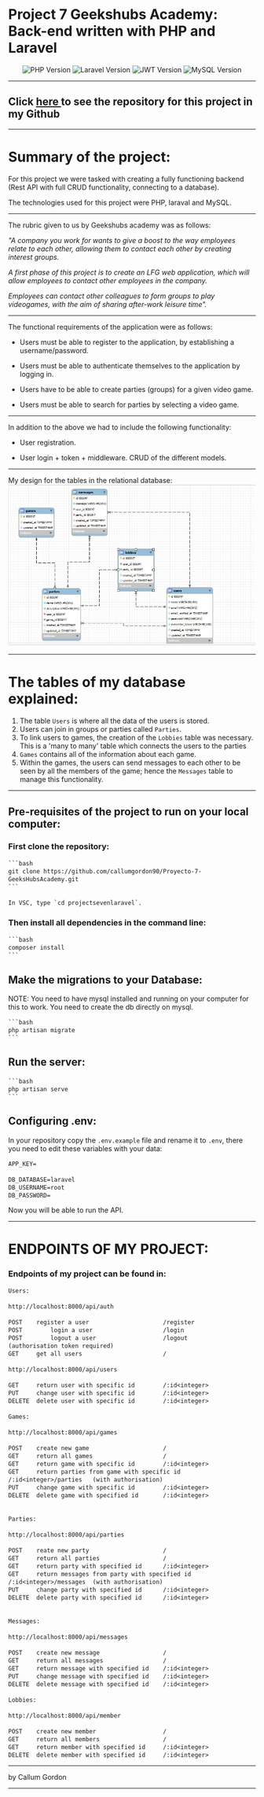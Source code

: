 #  Project 7 Geekshubs Academy: Back-end written with PHP and Laravel  

<div align="center">
    <img alt="PHP Version" src="https://img.shields.io/badge/PHP-777BB4?style=for-the-badge&logo=php&logoColor=white">
    <img alt="Laravel Version" src="https://img.shields.io/badge/Laravel-FF2D20?style=for-the-badge&logo=laravel&logoColor=white">
    <img alt="JWT Version" src="https://img.shields.io/badge/JWT-000000?style=for-the-badge&logo=JSON%20web%20tokens&logoColor=white">
    <img alt="MySQL Version" src="https://img.shields.io/badge/MySQL-005C84?style=for-the-badge&logo=mysql&logoColor=white">
</div>

***

## Click [here ](https://github.com/callumgordon90/Proyecto-7-GeeksHubsAcademy) to see the repository for this project in my Github

***
# Summary of the project:

For this project we were tasked with creating a fully functioning backend (Rest API with full CRUD functionality, connecting to a database).

The technologies used for this project were PHP, laraval and MySQL. 

***

The rubric given to us by Geekshubs academy was as follows:


_"A company you work for wants to give a boost to the way employees relate to each other, allowing them to contact each other by creating interest groups._

_A first phase of this project is to create an LFG web application, which will allow employees to contact other employees in the company._

_Employees can contact other colleagues to form groups to play videogames, with the aim of sharing after-work leisure time"._

* * * 

The functional requirements of the application were as follows:

* Users must be able to register to the application, by establishing a username/password.

*  Users must be able to authenticate themselves to the application by logging in.
  
*  Users have to be able to create parties (groups) for a given video game.
*  Users must be able to search for parties by selecting a video game.


* * * 

In addition to the above we had to include the following functionality:

*  User registration.
  
*  User login + token + middleware.
CRUD of the different models.


***

My design for the tables in the relational database: 
![Design for the API](readmePhoto/laraveldatabase.jpg)


***

# The tables of my database explained:

1. The table `Users` is where all the data of the users is stored.
2. Users can join in groups or parties called `Parties`.
3. To link users to games, the creation of the `Lobbies` table was necessary. This is a 'many to many' table which connects the users to the parties
4. `Games` contains all of the information about each game.
5. Within the games, the users can send messages to each other to be seen by all the members of the game; hence the `Messages` table to manage this functionality.


---------------------------------------------------

## Pre-requisites of the project to run on your local computer:



### First clone the repository:

    ```bash
    git clone https://github.com/callumgordon90/Proyecto-7-GeeksHubsAcademy.git
    ```

    In VSC, type `cd projectsevenlaravel`.

### Then install all dependencies in the command line:

    ```bash
    composer install
    ```

## Make the migrations to your Database:
   NOTE: You need to have mysql installed and running on your computer for this to work. You need to create the db directly on mysql.

    ```bash
    php artisan migrate
    ```

## Run the server:

    ```bash
    php artisan serve
    ```

## Configuring .env:
In your repository copy the `.env.example` file and rename it to `.env`, there you need to edit these variables with your data:
```
APP_KEY=

DB_DATABASE=laravel
DB_USERNAME=root
DB_PASSWORD=
```

Now you will be able to run the API.

***

# ENDPOINTS OF MY PROJECT: 
### Endpoints of my project can be found in:
```
Users:

http://localhost:8000/api/auth

POST  	register a user 					/register
POST		login a user 					/login
POST		logout a user					/logout			(authorisation token required)
GET		get all users 						/

http://localhost:8000/api/users

GET		return user with specific id		/:id<integer>	
PUT		change user with specific id		/:id<integer>	
DELETE	delete user with specific id		/:id<integer>	

Games:

http://localhost:8000/api/games

POST	create new game						/	
GET		return all games					/	
GET		return game with specific id		/:id<integer>	
GET		return parties from game with specific id 	/:id<integer>/parties	(with authorisation)
PUT		change game with specific id		/:id<integer>	
DELETE	delete game with specified id		/:id<integer>	


Parties:

http://localhost:8000/api/parties

POST	reate new party						/	
GET		return all parties					/	
GET		return party with specified id		/:id<integer>	
GET		return messages from party with specified id	/:id<integer>/messages	(with authorisation)
PUT		change party with specified id		/:id<integer>	
DELETE	delete party with specified id		/:id<integer>	


Messages:

http://localhost:8000/api/messages

POST	create new message			    	/	
GET		return all messages					/	
GET		return message with specified id	/:id<integer>	
PUT		change message with specified id	/:id<integer>	
DELETE	delete message with specified id	/:id<integer>

Lobbies:

http://localhost:8000/api/member

POST	create new member					/	
GET		return all members					/	
GET		return member with specified id		/:id<integer>
DELETE	delete member with specified id		/:id<integer>

```

-----------------------------------

by Callum Gordon

---------------------










